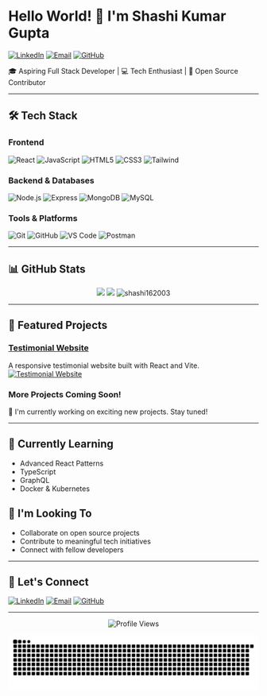 # Hello World! 👋 I'm Shashi Kumar Gupta

[![LinkedIn](https://img.shields.io/badge/Connect-0077B5?style=for-the-badge&logo=linkedin&logoColor=white)](https://www.linkedin.com/in/shashi-kumar-gupta-36668b239)
[![Email](https://img.shields.io/badge/Email-D14836?style=for-the-badge&logo=gmail&logoColor=white)](mailto:shashikumargupta443@gmail.com)
[![GitHub](https://img.shields.io/badge/Portfolio-181717?style=for-the-badge&logo=github&logoColor=white)](#)

🎓 Aspiring Full Stack Developer | 💻 Tech Enthusiast | 🚀 Open Source Contributor

---

## 🛠️ Tech Stack

### Frontend
![React](https://img.shields.io/badge/React-20232A?style=flat&logo=react&logoColor=61DAFB)
![JavaScript](https://img.shields.io/badge/JavaScript-F7DF1E?style=flat&logo=javascript&logoColor=black)
![HTML5](https://img.shields.io/badge/HTML5-E34F26?style=flat&logo=html5&logoColor=white)
![CSS3](https://img.shields.io/badge/CSS3-1572B6?style=flat&logo=css3&logoColor=white)
![Tailwind](https://img.shields.io/badge/Tailwind_CSS-38B2AC?style=flat&logo=tailwind-css&logoColor=white)

### Backend & Databases
![Node.js](https://img.shields.io/badge/Node.js-339933?style=flat&logo=nodedotjs&logoColor=white)
![Express](https://img.shields.io/badge/Express.js-000000?style=flat&logo=express&logoColor=white)
![MongoDB](https://img.shields.io/badge/MongoDB-4EA94B?style=flat&logo=mongodb&logoColor=white)
![MySQL](https://img.shields.io/badge/MySQL-005C84?style=flat&logo=mysql&logoColor=white)

### Tools & Platforms
![Git](https://img.shields.io/badge/Git-F05032?style=flat&logo=git&logoColor=white)
![GitHub](https://img.shields.io/badge/GitHub-100000?style=flat&logo=github&logoColor=white)
![VS Code](https://img.shields.io/badge/VS_Code-0078D4?style=flat&logo=visual%20studio%20code&logoColor=white)
![Postman](https://img.shields.io/badge/Postman-FF6C37?style=flat&logo=Postman&logoColor=white)

---

## 📊 GitHub Stats

<div align="center">
  <img height="180em" src="https://github-readme-stats.vercel.app/api?username=shashi162003&show_icons=true&theme=radical&include_all_commits=true&count_private=true"/>
  <img height="180em" src="https://github-readme-stats.vercel.app/api/top-langs/?username=shashi162003&layout=compact&langs_count=8&theme=radical"/>
  <img height="180em" src="https://github-readme-streak-stats.herokuapp.com/?user=shashi162003&theme=radical" alt="shashi162003" />
</div>

---

## 🚀 Featured Projects

### [Testimonial Website](https://shashi162003.github.io/Testimonial-Website/)
A responsive testimonial website built with React and Vite.
[![Testimonial Website](https://img.shields.io/badge/View_Project-FF6B6B?style=for-the-badge)](https://shashi162003.github.io/Testimonial-Website/)

### More Projects Coming Soon!
🔨 I'm currently working on exciting new projects. Stay tuned!

---

## 🎯 Currently Learning
- Advanced React Patterns
- TypeScript
- GraphQL
- Docker & Kubernetes

## 🌱 I'm Looking To
- Collaborate on open source projects
- Contribute to meaningful tech initiatives
- Connect with fellow developers

---

## 🤝 Let's Connect
[<img src="https://img.icons8.com/color/48/000000/linkedin.png" width="32px" alt="LinkedIn"/>](https://www.linkedin.com/in/shashi-kumar-gupta-36668b239)
[<img src="https://img.icons8.com/color/48/000000/gmail.png" width="32px" alt="Email"/>](mailto:shashikumargupta443@gmail.com)
[<img src="https://img.icons8.com/color/48/000000/github--v1.png" width="32px" alt="GitHub"/>](https://github.com/shashi162003)

---

<div align="center">
  <img src="https://komarev.com/ghpvc/?username=shashi162003&style=flat-square&color=blue" alt="Profile Views"/>
</div>

![Snake animation](https://github.com/shashi162003/shashi162003/blob/output/github-contribution-grid-snake.svg)
